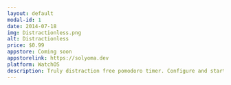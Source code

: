 ```yaml
---
layout: default
modal-id: 1
date: 2014-07-18
img: Distractionless.png
alt: Distractionless
price: $0.99
appstore: Coming soon
appstorelink: https://solyoma.dev
platform: WatchOS
description: Truly distraction free pomodoro timer. Configure and start timer on your watch without your iPhone nearby.
---
```

